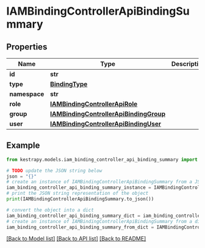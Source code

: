 # IAMBindingControllerApiBindingSummary


## Properties

Name | Type | Description | Notes
------------ | ------------- | ------------- | -------------
**id** | **str** |  | [optional] 
**type** | [**BindingType**](BindingType.md) |  | [optional] 
**namespace** | **str** |  | [optional] 
**role** | [**IAMBindingControllerApiRole**](IAMBindingControllerApiRole.md) |  | [optional] 
**group** | [**IAMBindingControllerApiBindingGroup**](IAMBindingControllerApiBindingGroup.md) |  | [optional] 
**user** | [**IAMBindingControllerApiBindingUser**](IAMBindingControllerApiBindingUser.md) |  | [optional] 

## Example

```python
from kestrapy.models.iam_binding_controller_api_binding_summary import IAMBindingControllerApiBindingSummary

# TODO update the JSON string below
json = "{}"
# create an instance of IAMBindingControllerApiBindingSummary from a JSON string
iam_binding_controller_api_binding_summary_instance = IAMBindingControllerApiBindingSummary.from_json(json)
# print the JSON string representation of the object
print(IAMBindingControllerApiBindingSummary.to_json())

# convert the object into a dict
iam_binding_controller_api_binding_summary_dict = iam_binding_controller_api_binding_summary_instance.to_dict()
# create an instance of IAMBindingControllerApiBindingSummary from a dict
iam_binding_controller_api_binding_summary_from_dict = IAMBindingControllerApiBindingSummary.from_dict(iam_binding_controller_api_binding_summary_dict)
```
[[Back to Model list]](../README.md#documentation-for-models) [[Back to API list]](../README.md#documentation-for-api-endpoints) [[Back to README]](../README.md)


